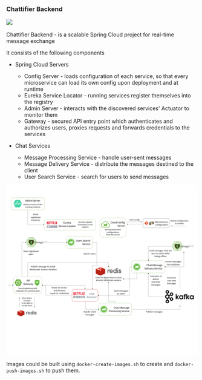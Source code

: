 <h3>Chattifier Backend</h5>
<img src="https://travis-ci.com/bytestreme/chattifier-backend.svg?token=spRRcQKowAe4Cq6N3trv&branch=master">


Chattifier Backend - is a scalable Spring Cloud project for real-time message exchange

It consists of the following components

* Spring Cloud Servers
  - Config Server - loads configuration of each service, so that every microservice can load its own config upon deployment and at runtime
  - Eureka Service Locator - running services register themselves into the registry
  - Admin Server - interacts with the discovered services' Actuator to monitor them
  - Gateway - secured API entry point which authenticates and authorizes users, proxies requests and forwards credentials to the services 
 
* Chat Services
  - Message Processing Service - handle user-sent messages
  - Message Delivery Service - distribute the messages destined to the client
  - User Search Service - search for users to send messages

<img src="/img/scheme.png" />

Images could be built using `docker-create-images.sh` to create and `docker-push-images.sh` to push them.

